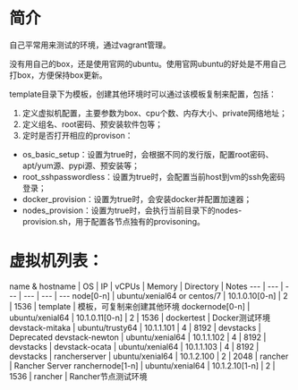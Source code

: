 # 简介

自己平常用来测试的环境，通过vagrant管理。  

没有用自己的box，还是使用官网的ubuntu。使用官网ubuntu的好处是不用自己打box，方便保持box更新。  

template目录下为模板，创建其他环境时可以通过该模板复制来配置，包括：  
1. 定义虚拟机配置，主要参数为box、cpu个数、内存大小、private网络地址；  
2. 定义组名、root密码、预安装软件包等；  
3. 定时是否打开相应的provison：  
  * os_basic_setup：设置为true时，会根据不同的发行版，配置root密码、apt/yum源、pypi源、预安装等；  
  * root_sshpasswordless：设置为true时，会配置当前host到vm的ssh免密码登录；  
  * docker_provision：设置为true时，会安装docker并配置加速器；  
  * nodes_provision：设置为true时，会执行当前目录下的nodes-provision.sh，用于配置各节点独有的provisoning。  


# 虚拟机列表：

name & hostname | OS | IP | vCPUs | Memory | Directory | Notes
--- | --- | --- | --- | --- | ---
node[0-n] | ubuntu/xenial64 or centos/7 | 10.1.0.10[0-n] | 2 | 1536 | template | 模板，可复制来创建其他环境
dockernode[0-n] | ubuntu/xenial64 | 10.1.0.11[0-n] | 2 | 1536 | dockertest | Docker测试环境
devstack-mitaka | ubuntu/trusty64 | 10.1.1.101 | 4 | 8192 | devstacks | Deprecated
devstack-newton | ubuntu/xenial64 | 10.1.1.102 | 4 | 8192 | devstacks |
devstack-ocata | ubuntu/xenial64 | 10.1.1.103 | 4 | 8192 | devstacks |
rancherserver | ubuntu/xenial64 | 10.1.2.100 | 2 | 2048 | rancher | Rancher Server
ranchernode[1-n] | ubuntu/xenial64 | 10.1.2.10[1-n] | 2 | 1536 | rancher | Rancher节点测试环境
